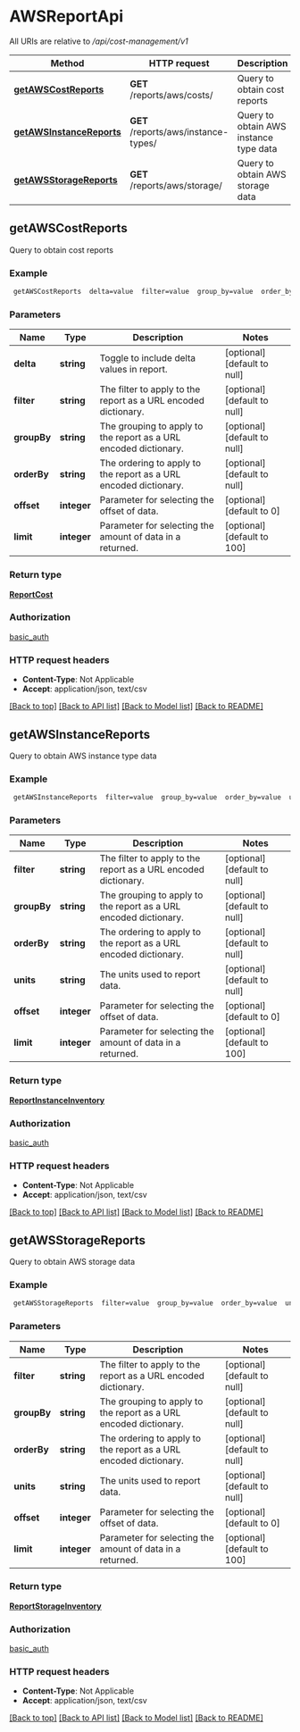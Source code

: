 # AWSReportApi

All URIs are relative to */api/cost-management/v1*

Method | HTTP request | Description
------------- | ------------- | -------------
[**getAWSCostReports**](AWSReportApi.md#getAWSCostReports) | **GET** /reports/aws/costs/ | Query to obtain cost reports
[**getAWSInstanceReports**](AWSReportApi.md#getAWSInstanceReports) | **GET** /reports/aws/instance-types/ | Query to obtain AWS instance type data
[**getAWSStorageReports**](AWSReportApi.md#getAWSStorageReports) | **GET** /reports/aws/storage/ | Query to obtain AWS storage data



## getAWSCostReports

Query to obtain cost reports

### Example

```bash
 getAWSCostReports  delta=value  filter=value  group_by=value  order_by=value  offset=value  limit=value
```

### Parameters


Name | Type | Description  | Notes
------------- | ------------- | ------------- | -------------
 **delta** | **string** | Toggle to include delta values in report. | [optional] [default to null]
 **filter** | **string** | The filter to apply to the report as a URL encoded dictionary. | [optional] [default to null]
 **groupBy** | **string** | The grouping to apply to the report as a URL encoded dictionary. | [optional] [default to null]
 **orderBy** | **string** | The ordering to apply to the report as a URL encoded dictionary. | [optional] [default to null]
 **offset** | **integer** | Parameter for selecting the offset of data. | [optional] [default to 0]
 **limit** | **integer** | Parameter for selecting the amount of data in a returned. | [optional] [default to 100]

### Return type

[**ReportCost**](ReportCost.md)

### Authorization

[basic_auth](../README.md#basic_auth)

### HTTP request headers

- **Content-Type**: Not Applicable
- **Accept**: application/json, text/csv

[[Back to top]](#) [[Back to API list]](../README.md#documentation-for-api-endpoints) [[Back to Model list]](../README.md#documentation-for-models) [[Back to README]](../README.md)


## getAWSInstanceReports

Query to obtain AWS instance type data

### Example

```bash
 getAWSInstanceReports  filter=value  group_by=value  order_by=value  units=value  offset=value  limit=value
```

### Parameters


Name | Type | Description  | Notes
------------- | ------------- | ------------- | -------------
 **filter** | **string** | The filter to apply to the report as a URL encoded dictionary. | [optional] [default to null]
 **groupBy** | **string** | The grouping to apply to the report as a URL encoded dictionary. | [optional] [default to null]
 **orderBy** | **string** | The ordering to apply to the report as a URL encoded dictionary. | [optional] [default to null]
 **units** | **string** | The units used to report data. | [optional] [default to null]
 **offset** | **integer** | Parameter for selecting the offset of data. | [optional] [default to 0]
 **limit** | **integer** | Parameter for selecting the amount of data in a returned. | [optional] [default to 100]

### Return type

[**ReportInstanceInventory**](ReportInstanceInventory.md)

### Authorization

[basic_auth](../README.md#basic_auth)

### HTTP request headers

- **Content-Type**: Not Applicable
- **Accept**: application/json, text/csv

[[Back to top]](#) [[Back to API list]](../README.md#documentation-for-api-endpoints) [[Back to Model list]](../README.md#documentation-for-models) [[Back to README]](../README.md)


## getAWSStorageReports

Query to obtain AWS storage data

### Example

```bash
 getAWSStorageReports  filter=value  group_by=value  order_by=value  units=value  offset=value  limit=value
```

### Parameters


Name | Type | Description  | Notes
------------- | ------------- | ------------- | -------------
 **filter** | **string** | The filter to apply to the report as a URL encoded dictionary. | [optional] [default to null]
 **groupBy** | **string** | The grouping to apply to the report as a URL encoded dictionary. | [optional] [default to null]
 **orderBy** | **string** | The ordering to apply to the report as a URL encoded dictionary. | [optional] [default to null]
 **units** | **string** | The units used to report data. | [optional] [default to null]
 **offset** | **integer** | Parameter for selecting the offset of data. | [optional] [default to 0]
 **limit** | **integer** | Parameter for selecting the amount of data in a returned. | [optional] [default to 100]

### Return type

[**ReportStorageInventory**](ReportStorageInventory.md)

### Authorization

[basic_auth](../README.md#basic_auth)

### HTTP request headers

- **Content-Type**: Not Applicable
- **Accept**: application/json, text/csv

[[Back to top]](#) [[Back to API list]](../README.md#documentation-for-api-endpoints) [[Back to Model list]](../README.md#documentation-for-models) [[Back to README]](../README.md)

